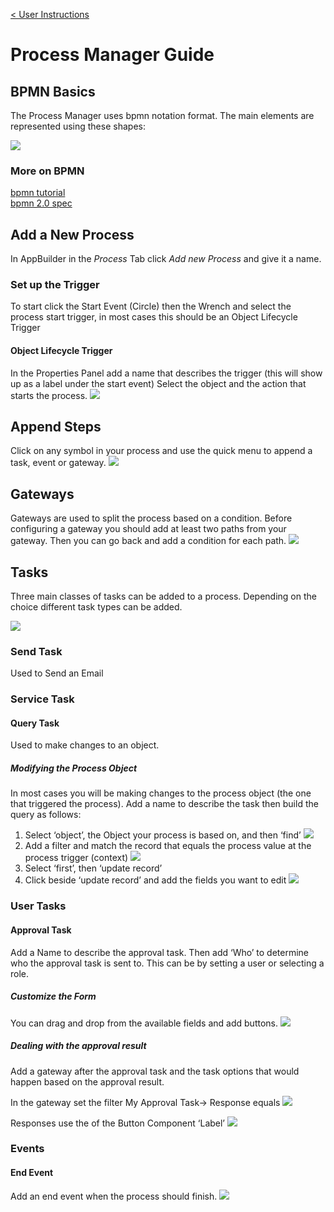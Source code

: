 [< User Instructions](../../index)

# Process Manager Guide

## BPMN Basics

The Process Manager uses bpmn notation format. The main elements are represented using these shapes:

![](images/bpmn_types.png)

### More on BPMN

[bpmn tutorial](https://www.process.st/bpmn-tutorial/)\
[bpmn 2.0 spec](https://www.omg.org/spec/BPMN/2.0/PDF)

## Add a New Process

In AppBuilder in the _Process_ Tab click _Add new Process_ and give it a name.

### Set up the Trigger

To start click the Start Event (Circle) then the Wrench and select the process start trigger, in most cases this should be an Object Lifecycle Trigger

#### Object Lifecycle Trigger

In the Properties Panel add a name that describes the trigger (this will show up as a label under the start event)
Select the object and the action that starts the process.
![](images/set_up_trigger.png)

## Append Steps

Click on any symbol in your process and use the quick menu to append a task, event or gateway.
![](images/append_step.gif)

## Gateways

Gateways are used to split the process based on a condition. Before configuring a gateway you should add at least two paths from your gateway. Then you can go back and add a condition for each path.
![](images/gateways.png)

## Tasks

Three main classes of tasks can be added to a process. Depending on the choice different task types can be added.

![](images/task_setup.png)

### Send Task

Used to Send an Email

### Service Task

#### Query Task

Used to make changes to an object.

##### Modifying the Process Object

In most cases you will be making changes to the process object (the one that triggered the process).
Add a name to describe the task then build the query as follows:

1. Select ‘object’, the Object your process is based on, and then ‘find’
   ![](images/query_task.png)
1. Add a filter and match the record that equals the process value at the process trigger (context)
   ![](images/query_task_filter.png)
1. Select ‘first’, then ‘update record’
1. Click beside ‘update record’ and add the fields you want to edit
   ![](images/query_task_update.png)

### User Tasks

#### Approval Task

Add a Name to describe the approval task.
Then add ‘Who’ to determine who the approval task is sent to. This can be by setting a user or selecting a role.

##### Customize the Form

You can drag and drop from the available fields and add buttons.
![](images/approval_task_form.png)

##### Dealing with the approval result

Add a gateway after the approval task and the task options that would happen based on the approval result.

In the gateway set the filter My Approval Task-> Response equals
![](images/approval_task_response.png)

Responses use the of the Button Component ‘Label’
![](images/approval_task_form_button.png)

### Events

#### End Event

Add an end event when the process should finish.
![](images/end_event.gif)
